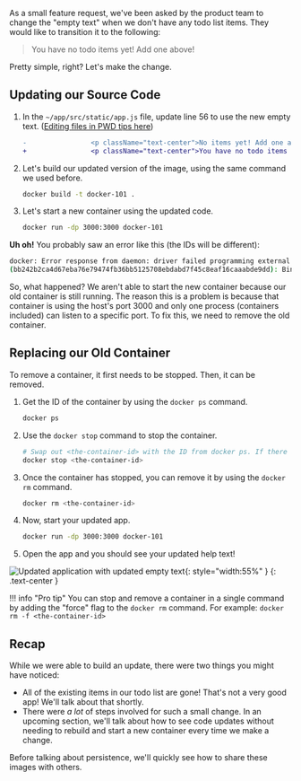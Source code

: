 
As a small feature request, we've been asked by the product team to
change the "empty text" when we don't have any todo list items. They
would like to transition it to the following:

> You have no todo items yet! Add one above!

Pretty simple, right? Let's make the change.

## Updating our Source Code

1. In the `~/app/src/static/app.js` file, update line 56 to use the new empty text. ([Editing files in PWD tips here](/pwd-tips#editing-files))

    ```diff
    -                <p className="text-center">No items yet! Add one above!</p>
    +                <p className="text-center">You have no todo items yet! Add one above!</p>
    ```

1. Let's build our updated version of the image, using the same command we used before.

    ```bash
    docker build -t docker-101 .
    ```

1. Let's start a new container using the updated code.

    ```bash
    docker run -dp 3000:3000 docker-101
    ```

**Uh oh!** You probably saw an error like this (the IDs will be different):

```bash
docker: Error response from daemon: driver failed programming external connectivity on endpoint laughing_burnell
(bb242b2ca4d67eba76e79474fb36bb5125708ebdabd7f45c8eaf16caaabde9dd): Bind for 0.0.0.0:3000 failed: port is already allocated.
```

So, what happened? We aren't able to start the new container because our old container is still
running. The reason this is a problem is because that container is using the host's port 3000 and
only one process (containers included) can listen to a specific port. To fix this, we need to remove
the old container.


## Replacing our Old Container

To remove a container, it first needs to be stopped. Then, it can be removed.

1. Get the ID of the container by using the `docker ps` command.

    ```bash
    docker ps
    ```

1. Use the `docker stop` command to stop the container.

    ```bash
    # Swap out <the-container-id> with the ID from docker ps. If there are multiple containers, please find the <the-container-id> with the port mapping of 0.0.0.0:3000 -> 3000
    docker stop <the-container-id>
    ```

1. Once the container has stopped, you can remove it by using the `docker rm` command.

    ```bash
    docker rm <the-container-id>
    ```

1. Now, start your updated app.

    ```bash
    docker run -dp 3000:3000 docker-101
    ```

1. Open the app and you should see your updated help text!

![Updated application with updated empty text](todo-list-updated-empty-text.png){: style="width:55%" }
{: .text-center }

!!! info "Pro tip"
    You can stop and remove a container in a single command by adding the "force" flag
    to the `docker rm` command. For example: `docker rm -f <the-container-id>`


## Recap

While we were able to build an update, there were two things you might have noticed:

- All of the existing items in our todo list are gone! That's not a very good app! We'll talk about that
shortly.
- There were _a lot_ of steps involved for such a small change. In an upcoming section, we'll talk about 
how to see code updates without needing to rebuild and start a new container every time we make a change.

Before talking about persistence, we'll quickly see how to share these images with others.
